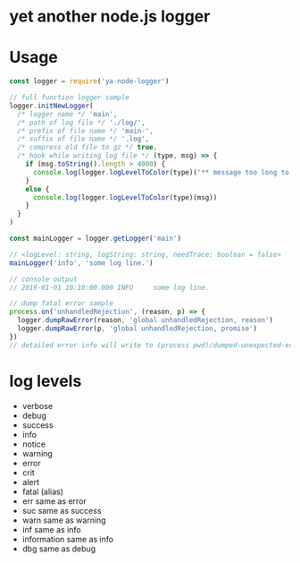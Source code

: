 # yet another node.js logger

# Usage

``` js
const logger = require('ya-node-logger')

// full function logger sample
logger.initNewLogger(
  /* logger name */ 'main',
  /* path of log file */ './log/',
  /* prefix of file name */ 'main-',
  /* suffix of file name */ '.log',
  /* compress old file to gz */ true,
  /* hook while writing log file */ (type, msg) => {
    if (msg.toString().length > 4000) {
      console.log(logger.logLevelToColor(type)('** message too long to show on console **'))
    }
    else {
      console.log(logger.logLevelToColor(type)(msg))
    }
  }
)

const mainLogger = logger.getLogger('main')

// <logLevel: string, logString: string, needTrace: boolean = false>
mainLogger('info', 'some log line.')

// console output
// 2019-01-01 10:10:00.000 INFO     some log line.

// dump fatal error sample
process.on('unhandledRejection', (reason, p) => {
  logger.dumpRawError(reason, 'global unhandledRejection, reason')
  logger.dumpRawError(p, 'global unhandledRejection, promise')
})
// detailed error info will write to (process pwd)/dumped-unexpected-error.txt
```
# log levels

- verbose
- debug
- success
- info
- notice
- warning
- error
- crit
- alert
- fatal
(alias)  
- err same as error
- suc same as success
- warn same as warning
- inf same as info
- information same as info
- dbg same as debug
